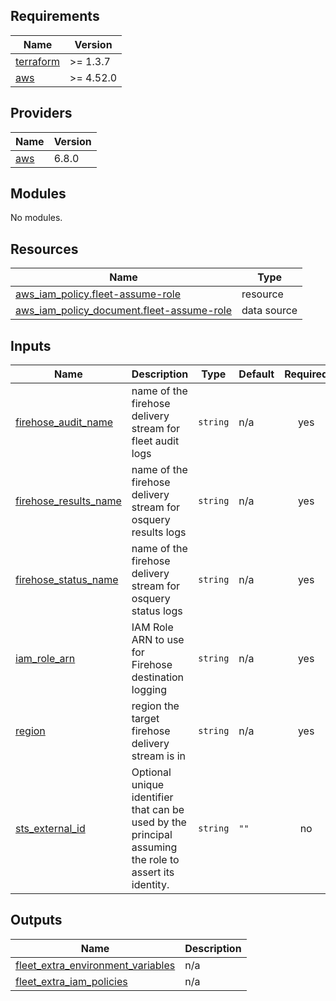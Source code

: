 ## Requirements

| Name | Version |
|------|---------|
| <a name="requirement_terraform"></a> [terraform](#requirement\_terraform) | >= 1.3.7 |
| <a name="requirement_aws"></a> [aws](#requirement\_aws) | >= 4.52.0 |

## Providers

| Name | Version |
|------|---------|
| <a name="provider_aws"></a> [aws](#provider\_aws) | 6.8.0 |

## Modules

No modules.

## Resources

| Name | Type |
|------|------|
| [aws_iam_policy.fleet-assume-role](https://registry.terraform.io/providers/hashicorp/aws/latest/docs/resources/iam_policy) | resource |
| [aws_iam_policy_document.fleet-assume-role](https://registry.terraform.io/providers/hashicorp/aws/latest/docs/data-sources/iam_policy_document) | data source |

## Inputs

| Name | Description | Type | Default | Required |
|------|-------------|------|---------|:--------:|
| <a name="input_firehose_audit_name"></a> [firehose\_audit\_name](#input\_firehose\_audit\_name) | name of the firehose delivery stream for fleet audit logs | `string` | n/a | yes |
| <a name="input_firehose_results_name"></a> [firehose\_results\_name](#input\_firehose\_results\_name) | name of the firehose delivery stream for osquery results logs | `string` | n/a | yes |
| <a name="input_firehose_status_name"></a> [firehose\_status\_name](#input\_firehose\_status\_name) | name of the firehose delivery stream for osquery status logs | `string` | n/a | yes |
| <a name="input_iam_role_arn"></a> [iam\_role\_arn](#input\_iam\_role\_arn) | IAM Role ARN to use for Firehose destination logging | `string` | n/a | yes |
| <a name="input_region"></a> [region](#input\_region) | region the target firehose delivery stream is in | `string` | n/a | yes |
| <a name="input_sts_external_id"></a> [sts\_external\_id](#input\_sts\_external\_id) | Optional unique identifier that can be used by the principal assuming the role to assert its identity. | `string` | `""` | no |

## Outputs

| Name | Description |
|------|-------------|
| <a name="output_fleet_extra_environment_variables"></a> [fleet\_extra\_environment\_variables](#output\_fleet\_extra\_environment\_variables) | n/a |
| <a name="output_fleet_extra_iam_policies"></a> [fleet\_extra\_iam\_policies](#output\_fleet\_extra\_iam\_policies) | n/a |
